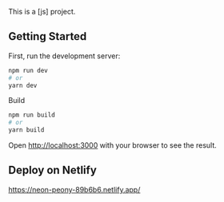 This is a [js] project.

## Getting Started

First, run the development server:

```bash
npm run dev
# or
yarn dev
```

Build

```bash
npm run build
# or
yarn build
```

Open [http://localhost:3000](http://localhost:3000) with your browser to see the result.

## Deploy on Netlify

https://neon-peony-89b6b6.netlify.app/
